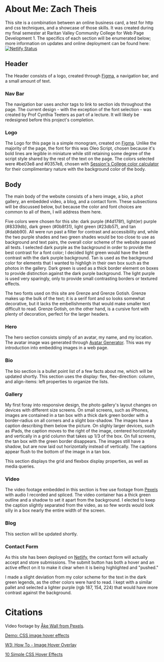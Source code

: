 # About Me: Zach Theis

This site is a combination between an online business card, a test for http and css techniques, and a showcase of those skills. It was created during my final semester at Raritan Valley Community College for Web Page Development 1. The specifics of each section will be enumerated below; more information on updates and online deployment can be found here:
[![Netlify Status](https://api.netlify.com/api/v1/badges/9f319380-0c88-4dcd-8afc-60600e4c2f71/deploy-status)](https://app.netlify.com/sites/about-me-zachtheis/deploys)

## Header

The Header consists of a logo, created through [Figma](https://www.figma.com), a navigation bar, and a small amount of text.

### Nav Bar

The navigation bar uses anchor tags to link to section ids throughout the page. The current design - with the exception of the font selection - was created by Prof Cynthia Teeters as part of a lecture. It will likely be redesigned before this project's completion.

### Logo

The Logo for this page is a simple monogram, created on [Figma](https://www.figma.com). Unlike the majority of the page, the font for this was Oleo Script, chosen because it's bold lines are legible in miniature while still retaining some degree of the script style shared by the rest of the text on the page. The colors selected were #be03e8 and #0357e8, chosen with [Session's College color calculator](https://www.sessions.edu/color-calculator/) for their complimentary nature with the background color of the body.

## Body

The main body of the website consists of a hero image, a bio, a phot gallery, an embedded video, a blog, and a contact form. These subsections will be discussed below, but because the color and font choices are common to all of them, I will address them here.

Five colors were chosen for this site: dark purple (#4d178f), light(er) purple (#8339db), dark green (#0b8f31), light green (#23db57), and tan (#dabb90). All were run past a filter for contrast and accessibility and, while the two purple shades and two green shades would be too close to use as background and text pairs, the overall color scheme of the website passed all tests. I selected dark purple as the background in order to provide the best contrast for a font color; I decided light green would have the best contrast with the dark purple background. Tan is used as the background color for elements that I wanted to highligh in their own box such as the photos in the gallery. Dark green is used as a thick border element on boxes to provide distinction against the dark purple background. The light purple is used very sparingly, only to provide small contrasting borders or textured effects.

The two fonts used on this site are Grenze and Grenze Gotish. Grenze makes up the bulk of the text; it is a serif font and so looks somewhat decorative, but it lacks the embellishments that would make smaller text difficult to read. Grenze Gotish, on the other hand, is a cursive font with plenty of decoration, perfect for the larger headers.

### Hero

The hero section consists simply of an avatar, my name, and my location. The avatar image was generated through [Avatar Generator](https://getavataaars.com/). This was my introduction into embedding images in a web page.

### Bio

The bio section is a bullet point list of a few facts about me, which will be updated shortly. This section uses the display: flex, flex-direction: column, and align-items: left properties to organize the lists.

### Gallery

My first foray into responsive design, the photo gallery's layout changes on devices with different size screens. On small screens, such as iPhones, images are contained in a tan box with a thick dark green border with a border-radius on all corners and a slight box-shadow. The images have a caption describing them below the picture. On slighly larger devices, such as iPads, the caption moves to the right of the image, centered horizontally and vertically in a grid column that takes up 1/3 of the box. On full screens, the tan box with the green border disappears. The images still have a shadow, but are now laid out horizontally instead of vertically. The captions appear flush to the bottom of the image in a tan box.

This section displays the grid and flexbox display properties, as well as media queries.

### Video

The video footage embedded in this section is free use footage from [Pexels](https://www.pexels.com/) with audio I recorded and spliced. The video container has a thick green outline and a shadow to set it apart from the background. I elected to keep the caption slightly separated from the video, as so few words would look silly in a box nearly the entire width of the screen.

### Blog

This section will be updated shortly.

### Contact Form

As this site has been deployed on [Netlify](https://www.netlify.com), the contact form will actually accept and store submissions. The submit button has both a hover and an active effect on it to make it clear when it is being highlighted and "pushed."

I made a slight deviation from my color scheme for the text in the dark green legends, as the other colors were hard to read. I kept with a similar pallet and selected a lighter purple (rgb 187, 154, 224) that would have more contrast against the background.

# Citations

Video footage by [Åke Wall from Pexels](https://www.pexels.com/video/a-person-walking-in-dark-forest-5582521/).

[Demo: CSS image hover effects](https://codepen.io/nxworld/pen/ZYNOBZ)

[W3: How To - Image Hover Overlay](https://www.w3schools.com/howto/howto_css_image_overlay.asp)

[10 Simple CSS Hover Effects](https://thebrandsmen.com/css-image-hover-effects/)
